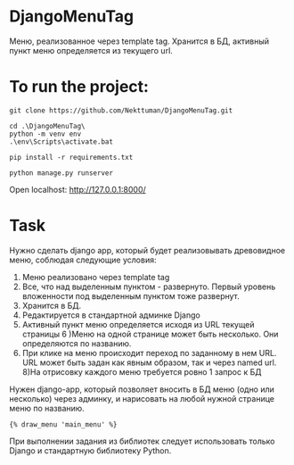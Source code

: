 # DjangoMenuTag
Меню, реализованное через template tag. Хранится в БД, активный пункт меню определяется из текущего url.

# To run the project:

```
git clone https://github.com/Nekttuman/DjangoMenuTag.git
```

```
cd .\DjangoMenuTag\
python -m venv env
.\env\Scripts\activate.bat
```

```
pip install -r requirements.txt 
```

```
python manage.py runserver
```

Open localhost: http://127.0.0.1:8000/


# Task
Нужно сделать django app, который будет реализовывать древовидное меню, соблюдая следующие условия:

1) Меню реализовано через template tag
2) Все, что над выделенным пунктом - развернуто. Первый уровень вложенности под выделенным пунктом тоже развернут.
3) Хранится в БД.
4) Редактируется в стандартной админке Django
5) Активный пункт меню определяется исходя из URL текущей страницы
6 )Меню на одной странице может быть несколько. Они определяются по названию.
7) При клике на меню происходит переход по заданному в нем URL. URL может быть задан как явным образом, так и через named url.
8)На отрисовку каждого меню требуется ровно 1 запрос к БД

 Нужен django-app, который позволяет вносить в БД меню (одно или несколько) через админку, и нарисовать на любой нужной странице меню по названию.
 
 ```
 {% draw_menu 'main_menu' %}
 ```

 При выполнении задания из библиотек следует использовать только Django и стандартную библиотеку Python.
